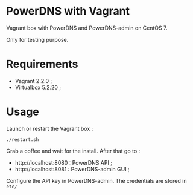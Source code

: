 PowerDNS with Vagrant
==============

Vagrant box with PowerDNS and PowerDNS-admin on CentOS 7.

Only for testing purpose.

# Requirements

* Vagrant 2.2.0 ;
* Virtualbox 5.2.20 ;

# Usage

Launch or restart the Vagrant box :

```
./restart.sh
```

Grab a coffee and wait for the install. After that go to :

* http://localhost:8080 : PowerDNS API ;
* http://localhost:8081 : PowerDNS-admin GUI ;


Configure the API key in PowerDNS-admin. The credentials are stored in `etc/`
